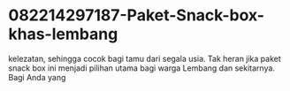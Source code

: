 # 082214297187-Paket-Snack-box-khas-lembang
kelezatan, sehingga cocok bagi tamu dari segala usia. Tak heran jika paket snack box ini menjadi pilihan utama bagi warga Lembang dan sekitarnya. Bagi Anda yang 
